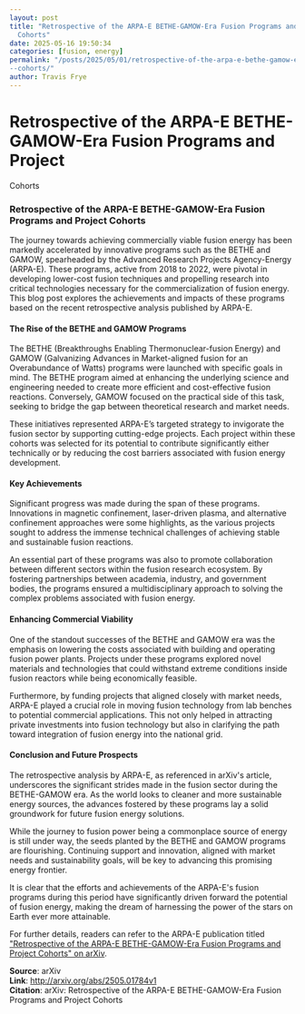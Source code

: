 ```yaml
---
layout: post
title: "Retrospective of the ARPA-E BETHE-GAMOW-Era Fusion Programs and Project
  Cohorts"
date: 2025-05-16 19:50:34
categories: [fusion, energy]
permalink: "/posts/2025/05/01/retrospective-of-the-arpa-e-bethe-gamow-era-fusion-programs-and-project
--cohorts/"
author: Travis Frye
---
```


# Retrospective of the ARPA-E BETHE-GAMOW-Era Fusion Programs and Project
  Cohorts

### Retrospective of the ARPA-E BETHE-GAMOW-Era Fusion Programs and Project Cohorts

The journey towards achieving commercially viable fusion energy has been markedly accelerated by innovative programs such as the BETHE and GAMOW, spearheaded by the Advanced Research Projects Agency-Energy (ARPA-E). These programs, active from 2018 to 2022, were pivotal in developing lower-cost fusion techniques and propelling research into critical technologies necessary for the commercialization of fusion energy. This blog post explores the achievements and impacts of these programs based on the recent retrospective analysis published by ARPA-E.

#### The Rise of the BETHE and GAMOW Programs

The BETHE (Breakthroughs Enabling Thermonuclear-fusion Energy) and GAMOW (Galvanizing Advances in Market-aligned fusion for an Overabundance of Watts) programs were launched with specific goals in mind. The BETHE program aimed at enhancing the underlying science and engineering needed to create more efficient and cost-effective fusion reactions. Conversely, GAMOW focused on the practical side of this task, seeking to bridge the gap between theoretical research and market needs.

These initiatives represented ARPA-E’s targeted strategy to invigorate the fusion sector by supporting cutting-edge projects. Each project within these cohorts was selected for its potential to contribute significantly either technically or by reducing the cost barriers associated with fusion energy development.

#### Key Achievements

Significant progress was made during the span of these programs. Innovations in magnetic confinement, laser-driven plasma, and alternative confinement approaches were some highlights, as the various projects sought to address the immense technical challenges of achieving stable and sustainable fusion reactions.

An essential part of these programs was also to promote collaboration between different sectors within the fusion research ecosystem. By fostering partnerships between academia, industry, and government bodies, the programs ensured a multidisciplinary approach to solving the complex problems associated with fusion energy.

#### Enhancing Commercial Viability

One of the standout successes of the BETHE and GAMOW era was the emphasis on lowering the costs associated with building and operating fusion power plants. Projects under these programs explored novel materials and technologies that could withstand extreme conditions inside fusion reactors while being economically feasible.

Furthermore, by funding projects that aligned closely with market needs, ARPA-E played a crucial role in moving fusion technology from lab benches to potential commercial applications. This not only helped in attracting private investments into fusion technology but also in clarifying the path toward integration of fusion energy into the national grid.

#### Conclusion and Future Prospects

The retrospective analysis by ARPA-E, as referenced in arXiv's article, underscores the significant strides made in the fusion sector during the BETHE-GAMOW era. As the world looks to cleaner and more sustainable energy sources, the advances fostered by these programs lay a solid groundwork for future fusion energy solutions.

While the journey to fusion power being a commonplace source of energy is still under way, the seeds planted by the BETHE and GAMOW programs are flourishing. Continuing support and innovation, aligned with market needs and sustainability goals, will be key to advancing this promising energy frontier.

It is clear that the efforts and achievements of the ARPA-E's fusion programs during this period have significantly driven forward the potential of fusion energy, making the dream of harnessing the power of the stars on Earth ever more attainable.

For further details, readers can refer to the ARPA-E publication titled ["Retrospective of the ARPA-E BETHE-GAMOW-Era Fusion Programs and Project Cohorts" on arXiv](https://arxiv.org/).

**Source**: arXiv  
**Link**: http://arxiv.org/abs/2505.01784v1  
**Citation**: arXiv: Retrospective of the ARPA-E BETHE-GAMOW-Era Fusion Programs and Project
  Cohorts
